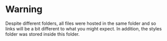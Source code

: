 # Warning

Despite different folders, all files were hosted in the same folder
and so links will be a bit different to what you might expect.
In addition, the styles folder was stored inside this folder.
